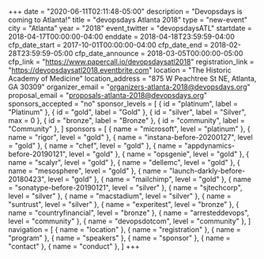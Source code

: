 +++
date = "2020-06-11T02:11:48-05:00"
description = "Devopsdays is coming to Atlanta!"
title = "devopsdays Atlanta 2018"
type = "new-event"
city = "Atlanta"
year = "2018"
event_twitter = "devopsdaysATL"
startdate = 2018-04-17T00:00:00-04:00
enddate = 2018-04-18T23:59:59-04:00
cfp_date_start = 2017-10-01T00:00:00-04:00
cfp_date_end = 2018-02-28T23:59:59-05:00
cfp_date_announce = 2018-03-05T00:00:00-05:00
cfp_link = "https://www.papercall.io/devopsdaysatl2018"
registration_link = "https://devopsdaysatl2018.eventbrite.com"
location = "The Historic Academy of Medicine"
location_address = "875 W Peachtree St NE, Atlanta, GA 30309"
organizer_email = "organizers-atlanta-2018@devopsdays.org"
proposal_email = "proposals-atlanta-2018@devopsdays.org"
sponsors_accepted = "no"
sponsor_levels = [
    { id = "platinum", label = "Platinum" },
    { id = "gold", label = "Gold" },
    { id = "silver", label = "Silver", max = 0 },
    { id = "bronze", label = "Bronze" },
    { id = "community", label = "Community" },
]
sponsors = [
    { name = "microsoft", level = "platinum" },
    { name = "rigor", level = "gold" },
    { name = "instana-before-20200127", level = "gold" },
    { name = "chef", level = "gold" },
    { name = "appdynamics-before-20190121", level = "gold" },
    { name = "opsgenie", level = "gold" },
    { name = "scalyr", level = "gold" },
    { name = "dellemc", level = "gold" },
    { name = "mesosphere", level = "gold" },
    { name = "launch-darkly-before-20180423", level = "gold" },
    { name = "mailchimp", level = "gold" },
    { name = "sonatype-before-20190121", level = "silver" },
    { name = "sjtechcorp", level = "silver" },
    { name = "macstadium", level = "silver" },
    { name = "suntrust", level = "silver" },
    { name = "experitest", level = "bronze" },
    { name = "countryfinancial", level = "bronze" },
    { name = "arresteddevops", level = "community" },
    { name = "devopsdotcom", level = "community" },
]
navigation = [
    { name = "location" },
    { name = "registration" },
    { name = "program" },
    { name = "speakers" },
    { name = "sponsor" },
    { name = "contact" },
    { name = "conduct" },
]
+++

